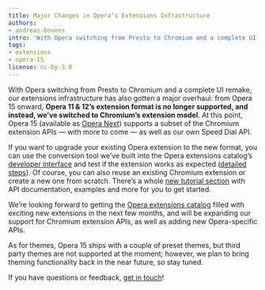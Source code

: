 ```yaml
---
title: Major Changes in Opera’s Extensions Infrastructure
authors:
- andreas-bovens
intro: 'With Opera switching from Presto to Chromium and a complete UI remake, our extensions infrastructure has also gotten a major overhaul: from Opera 15 onward, Opera 11 & 12’s extension format is no longer supported, and instead, we’ve switched to Chromium’s extension model.'
tags:
- extensions
- opera-15
license: cc-by-3.0
---
```


With Opera switching from Presto to Chromium and a complete UI remake, our extensions infrastructure has also gotten a major overhaul: from Opera 15 onward, **Opera 11 & 12’s extension format is no longer supported, and instead, we’ve switched to Chromium’s extension model**. At this point, Opera 15 (available as [Opera Next][1]) supports a subset of the Chromium extension APIs — with more to come — as well as our own Speed Dial API.

[1]: http://www.opera.com/next/

If you want to upgrade your existing Opera extension to the new format, you can use the conversion tool we’ve built into the Opera extensions catalog’s [developer interface][2] and test if the extension works as expected ([detailed steps][3]). Of course, you can also reuse an existing Chromium extension or create a new one from scratch. There’s a whole [new tutorial section][4] with API documentation, examples and more for you to get started.

[2]: https://addons.opera.com/developer/
[3]: http://dev.opera.com/extension-docs/tut_conversion.html
[4]: http://dev.opera.com/extension-docs/

We’re looking forward to getting the [Opera extensions catalog][5] filled with exciting new extensions in the next few months, and will be expanding our support for Chromium extension APIs, as well as adding new Opera-specific APIs.

[5]: https://addons.opera.com/extensions/

As for themes, Opera 15 ships with a couple of preset themes, but third party themes are not supported at the moment; however, we plan to bring theming functionality back in the near future, so stay tuned.

If you have questions or feedback, [get in touch][6]!

[6]: http://dev.opera.com/extension-docs/contact.html
